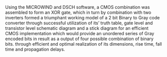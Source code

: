 Using the MICROWIND and DSCH software, a CMOS combination was assembled to form an XOR gate, which in turn by combination with two inverters formed a triumphant working model of a 2 bit Binary to Gray code converter through successful utilization of its’ truth table, gate level and transistor level schematic diagram and a stick diagram for an efficient CMOS implementation which would provide an unordered series of Gray encoded bits in result as a output of four possible combination of binary bits. through efficient and optimal realization of its dimensions, rise time, fall time and propagation delays.
